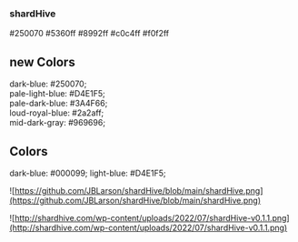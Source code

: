 ### shardHive



#250070
#5360ff
#8992ff
#c0c4ff
#f0f2ff



## new Colors
dark-blue: #250070;<br>
pale-light-blue: #D4E1F5;<br>
pale-dark-blue: #3A4F66;<br>
loud-royal-blue: #2a2aff;<br>
mid-dark-gray: #969696;


## Colors
dark-blue: #000099;
light-blue: #D4E1F5;



![https://github.com/JBLarson/shardHive/blob/main/shardHive.png](https://github.com/JBLarson/shardHive/blob/main/shardHive.png)



![http://shardhive.com/wp-content/uploads/2022/07/shardHive-v0.1.1.png](http://shardhive.com/wp-content/uploads/2022/07/shardHive-v0.1.1.png)



